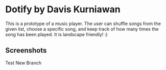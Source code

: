 # Dotify by Davis Kurniawan

This is a prototype of a music player. The user can shuffle songs from
the given list, choose a specific song, and keep track of how many times
the song has been played. It is landscape friendly! :)

## Screenshots
Test New Branch